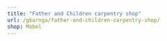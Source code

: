 ```yaml
---
title: "Father and Children carpentry shop"
url: /gbarnga/father-and-children-carpentry-shop/
shop: Möbel
---
```

